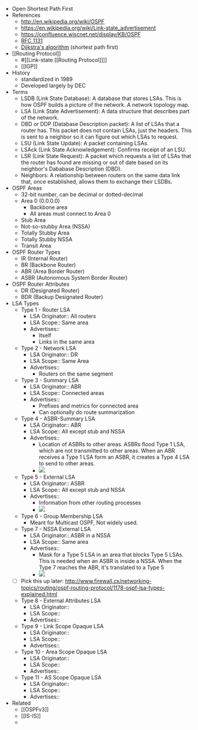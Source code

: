 - Open Shortest Path First
- References
    - http://en.wikipedia.org/wiki/OSPF
    - https://en.wikipedia.org/wiki/Link-state_advertisement
    - https://confluence.wiscnet.net/display/KB/OSPF
    - [RFC 1131](https://tools.ietf.org/html/rfc1131)
    - [Dijkstra's algorithm](https://en.wikipedia.org/wiki/Dijkstra%27s_algorithm) (shortest path first)
- [[Routing Protocol]]
    - #[[Link-state [[Routing Protocol]]]]
    - [[IGP]]
- History
    - standardized in 1989
    - Developed largely by DEC
- Terms
    - LSDB (Link State Database): A database that stores LSAs. This is how OSPF builds a picture of the network. A network topology map.
    - LSA (Link State Advertisement): A data structure that describes part of the network.
    - DBD or DDP (Database Description packet): A list of LSAs that a router has. This packet does not contain LSAs, just the headers. This is sent to a neighbor so it can figure out which LSAs to request.
    - LSU (Link State Update): A packet containing LSAs.
    - LSAck (Link State Acknowledgement): Confirms receipt of an LSU.
    - LSR (Link State Request): A packet which requests a list of LSAs that the router has found are missing or out of date based on its neighbor's Dababase Description (DBD).
    - Neighbors: A relationship between routers on the same data link that, once established, allows them to exchange their LSDBs.
- OSPF Areas
    - 32-bit number, can be decimal or dotted-decimal
    - Area 0 (0.0.0.0)
        - Backbone area
        - All areas must connect to Area 0
    - Stub Area
    - Not-so-stubby Area (NSSA)
    - Totally Stubby Area
    - Totally Stubby NSSA
    - Transit Area
- OSPF Router Types
    - IR (Internal Router)
    - BR (Backbone Router)
    - ABR (Area Border Router)
    - ASBR (Autonomous System Border Router)
- OSPF Router Attributes
    - DR (Designated Router)
    - BDR (Backup Designated Router)
- LSA Types
    - Type 1 - Router LSA
        - LSA Originator:: All routers
        - LSA Scope:: Same area
        - Advertises::
            - Itself
            - Links in the same area
    - Type 2 - Network LSA
        - LSA Originator:: DR
        - LSA Scope:: Same Area
        - Advertises::
            - Routers on the same segment
    - Type 3 - Summary LSA
        - LSA Originator:: ABR
        - LSA Scope:: Connected areas
        - Advertises::
            - Prefixes and metrics for connected area
            - Can optionally do route summarization
    - Type 4 - ASBR-Summary LSA
        - LSA Originator:: ABR
        - LSA Scope:: All except stub and NSSA
        - Advertises::
            - Location of ASBRs to other areas. ASBRs flood Type 1 LSA, which are not transmitted to other areas. When an ABR receives a Type 1 LSA form an ASBR, it creates a Type 4 LSA to send to other areas.
            - ![](https://firebasestorage.googleapis.com/v0/b/firescript-577a2.appspot.com/o/imgs%2Fapp%2Fbbchase%2FUoaZ7ipAZx.jpg?alt=media&token=534abe54-41c2-497b-bb0f-988cc9878d3e)
    - Type 5 - External LSA
        - LSA Originator:: ASBR
        - LSA Scope:: All except stub and NSSA
        - Advertises::
            - Information from other routing processes
            - ![](https://firebasestorage.googleapis.com/v0/b/firescript-577a2.appspot.com/o/imgs%2Fapp%2Fbbchase%2FAc9fhpBzT7.jpg?alt=media&token=fad9ca78-ca72-40d2-8179-2d9a8b2bbc0a)
    - Type 6 - Group Membership LSA
        - Meant for Multicast OSPF, Not widely used. 
    - Type 7 -  NSSA External LSA
        - LSA Originator:: ASBR in a NSSA
        - LSA Scope:: Same area
        - Advertises::
            - Mask for a Type 5 LSA in an area that blocks Type 5 LSAs. This is needed when an ASBR is inside a NSSA. When the Type 7 reaches the ABR, it's translated to a Type 5
            - ![](https://firebasestorage.googleapis.com/v0/b/firescript-577a2.appspot.com/o/imgs%2Fapp%2Fbbchase%2FTP4-ZwdBuI.jpg?alt=media&token=6e62dab6-8580-4270-8616-9bfc3b47d1fe)
    - [ ] Pick this up later: http://www.firewall.cx/networking-topics/routing/ospf-routing-protocol/1178-ospf-lsa-types-explained.html
    - Type 8 - External Attributes LSA
        - LSA Originator:: 
        - LSA Scope:: 
        - Advertises::
    - Type 9 - Link Scope Opaque LSA
        - LSA Originator:: 
        - LSA Scope:: 
        - Advertises::
    - Type 10 - Area Scope Opaque LSA
        - LSA Originator:: 
        - LSA Scope:: 
        - Advertises::
    - Type 11 - AS Scope Opaque LSA
        - LSA Originator:: 
        - LSA Scope:: 
        - Advertises::
- Related
    - [[OSPFv3]]
    - [[IS-IS]]
    - 
